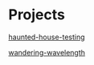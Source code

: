 # Projects


[haunted-house-testing](https://haunted-house-testing.vercel.app)

[wandering-wavelength](https://wandering-wavelength.vercel.app)


